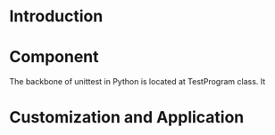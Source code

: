 # Introduction

# Component
The backbone of unittest in Python is located at TestProgram class. It 

# Customization and Application